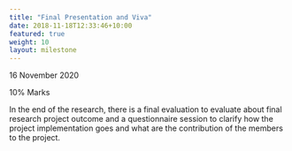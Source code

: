 ```yaml
---
title: "Final Presentation and Viva"
date: 2018-11-18T12:33:46+10:00
featured: true
weight: 10
layout: milestone
---
```


16 November 2020

10% Marks

In the end of the research, there is a final evaluation to evaluate about final research project outcome and a questionnaire session to clarify how the project implementation goes and what are the contribution of the members to the project.